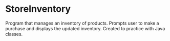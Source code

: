 # StoreInventory

Program that manages an inventory of products. Prompts user to make a purchase and displays the updated inventory.
Created to practice with Java classes.
